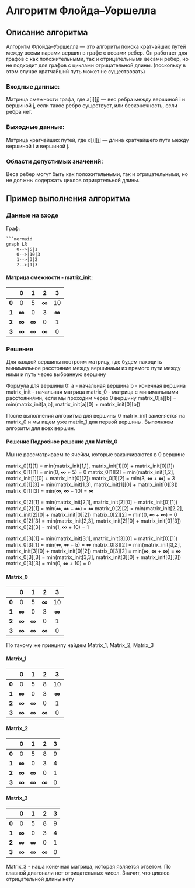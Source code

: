 # Алгоритм Флойда–Уоршелла

## Описание алгоритма
Алгоритм Флойда–Уоршелла — это алгоритм поиска кратчайших путей между всеми парами вершин в графе с весами ребер. 
Он работает для графов с как положительными, так и отрицательными весами ребер, 
но не подходит для графов с циклами отрицательной длины.
(поскольку в этом случае кратчайший путь может не существовать)
### Входные данные:
Матрица смежности графа, где a[i][j] — вес ребра между вершиной i и вершиной j, если такое ребро существует, 
или бесконечность, если ребра нет.
### Выходные данные:
Матрица кратчайших путей, где d[i][j] — длина кратчайшего пути между вершиной i и вершиной j.
### Области допустимых значений:
Веса ребер могут быть как положительными, так и отрицательными, но не должны содержать циклов отрицательной длины.
## Пример выполнения алгоритма
### Данные на входе
 Граф:
```mermaid
```mermaid
graph LR
    0-->|5|1
    0-->|10|3
    1-->|3|2
    2-->|1|3
```


#### Матрица смежности - matrix_init: 

|       | **0** | **1** | **2** | **3** |
|:------|:-----:|:-----:|:-----:|:-----:|
| **0** |   0   |   5   | **∞** |  10   |
| **1** | **∞** |   0   |   3   | **∞** |
| **2** | **∞** | **∞** |   0   |   1   |
| **3** | **∞** | **∞** | **∞** |   0   |


### Решение

Для каждой вершины построим матрицу, где будем находить минимальное расстояние между вершинами из прямого пути между ними и путь через выбранную вершину

Формула для вершины 0:
a - начальная вершина
b - конечная вершина
matrix_init - начальная матрица
matrix_0 - матрица с минимальными расстояниями, если мы проходим через 0 вершину
matrix_0[a][b] = min(matrix_init[a,b], matrix_init[a][0] + matrix_init[0][b])

После выполнения алгоритма для вершины 0 matrix_init заменяется на matrix_0 и мы ищем уже matrix_1 для первой вершины.
Выполняем алгоритм для всех вершин.

####  Решение Подробное решение для Matrix_0
Мы не рассматриваем те ячейки, которые заканчиваются в 0 вершине

matrix_0[1][1] = min(matrix_init[1,1], matrix_init[1][0] + matrix_init[0][1])
matrix_0[1][1] = min(0, **∞** + 5) = 0
matrix_0[1][2] = min(matrix_init[1,2], matrix_init[1][0] + matrix_init[0][2])
matrix_0[1][2] = min(3, **∞** + **∞**) = 3
matrix_0[1][3] = min(matrix_init[1,3], matrix_init[1][0] + matrix_init[0][3])
matrix_0[1][3] = min(**∞**, **∞** + 10) = **∞**

matrix_0[2][1] = min(matrix_init[2,1], matrix_init[2][0] + matrix_init[0][1])
matrix_0[2][1] = min(**∞**, **∞** + **∞**) = **∞**
matrix_0[2][2] = min(matrix_init[2,2], matrix_init[2][0] + matrix_init[0][2])
matrix_0[2][2] = min(0, **∞** + **∞**) = 0
matrix_0[2][3] = min(matrix_init[2,3], matrix_init[2][0] + matrix_init[0][3])
matrix_0[2][3] = min(1, **∞** + 10) = 1

matrix_0[3][1] = min(matrix_init[3,1], matrix_init[3][0] + matrix_init[0][1])
matrix_0[3][1] = min(**∞**, **∞** + 5) = **∞**
matrix_0[3][2] = min(matrix_init[3,2], matrix_init[3][0] + matrix_init[0][2])
matrix_0[3][2] = min(**∞**, **∞** + **∞**) = **∞**
matrix_0[3][3] = min(matrix_init[3,3], matrix_init[3][0] + matrix_init[0][3])
matrix_0[3][3] = min(0, **∞** + 10) = 0
#### Matrix_0

|       | **0** | **1** | **2** | **3** |
|:------|:-----:|:-----:|:-----:|:-----:|
| **0** |   0   |   5   | **∞** |  10   |
| **1** | **∞** |   0   |   3   | **∞** |
| **2** | **∞** | **∞** |   0   |   1   |
| **3** | **∞** | **∞** | **∞** |   0   |

По такому же принципу найдем Matrix_1, Matrix_2, Matrix_3

#### Matrix_1

|       | **0** | **1** | **2** | **3** |
|:------|:-----:|:-----:|:-----:|:-----:|
| **0** |   0   |   5   |   8   |  10   |
| **1** | **∞** |   0   |   3   | **∞** |
| **2** | **∞** | **∞** |   0   |   1   |
| **3** | **∞** | **∞** | **∞** |   0   |


#### Matrix_2

|       | **0** | **1** | **2** | **3** |
|:------|:-----:|:-----:|:-----:|:-----:|
| **0** |   0   |   5   |   8   |   9   |
| **1** | **∞** |   0   |   3   |   4   |
| **2** | **∞** | **∞** |   0   |   1   |
| **3** | **∞** | **∞** | **∞** |   0   |

#### Matrix_3

|       | **0** | **1** | **2** | **3** |
|:------|:-----:|:-----:|:-----:|:-----:|
| **0** |   0   |   5   |   8   |   9   |
| **1** | **∞** |   0   |   3   |   4   |
| **2** | **∞** | **∞** |   0   |   1   |
| **3** | **∞** | **∞** | **∞** |   0   |

Matrix_3 - наша конечная  матрица, которая является ответом.
По главной диагонали нет отрицательных чисел. Значит, что циклов отрицательной длины нету